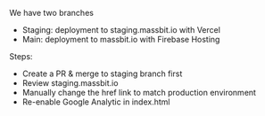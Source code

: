 We have two branches
- Staging: deployment to staging.massbit.io with Vercel
- Main: deployment to massbit.io with Firebase Hosting

Steps:
- Create a PR & merge to staging branch first
- Review staging.massbit.io
- Manually change the href link to match production environment
- Re-enable Google Analytic in index.html